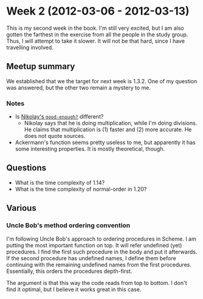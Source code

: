 # Week 2 (2012-03-06 - 2012-03-13)

This is my second week in the book. I'm still very excited, but I am also gotten the farthest in the exercise from all the people in the study group. Thus, I will attempt to take it slower. It will not be that hard, since I have travelling involved.

## Meetup summary

We established that we the target for next week is 1.3.2. One of my question was answered, but the other two remain a mystery to me.

### Notes
* Is [Nikolay's `good-enough?`][nb-01-07] different?
  * Nikolay says that he is doing multiplication, while I'm doing divisions. He claims that multiplication is (1) faster and (2) more accurate. He does not quote sources.
* Ackermann's function seems pretty useless to me, but apparently it has some interesting properties. It is mostly theoretical, though.

[nb-01-07]: https://github.com/nb/sicp/blob/a468e7e08c03cde42b317d94b5cf0e4db7613212/1.7.scm

## Questions

* What is the time complexity of 1.14?
* What is the time complexity of normal-order in 1.20?

## Various

### Uncle Bob's method ordering convention

I'm following Uncle Bob's approach to ordering procedures in Scheme. I am putting the most important function on top. It will refer undefined (yet) procedures. I find the first such procedure in the body and put it afterwards. If the second procedure has undefined names, I define them before continuing with the remaining undefined names from the first procedures. Essentially, this orders the procedures depth-first.

The argument is that this way the code reads from top to bottom. I don't find it optimal, but I believe it works great in this case.
